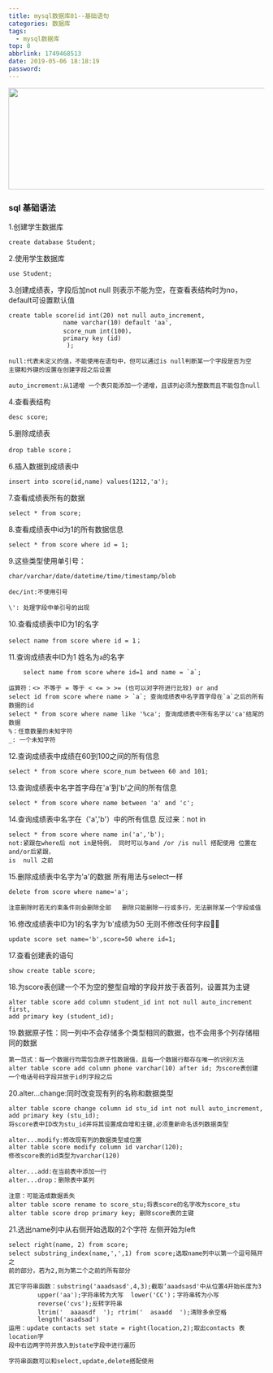 ```yaml
---
title: mysql数据库01--基础语句
categories: 数据库
tags:
  - mysql数据库
top: 8
abbrlink: 1749468513
date: 2019-05-06 18:18:19
password:
---
```



<img src="https://jwangtec.oss-cn-chengdu.aliyuncs.com/jwangcloud/index/mysql.jpeg" width="1000" height="200" align="middle" />

###  sql 基础语法


<!--more-->

1.创建学生数据库

	create database Student; 
	
2.使用学生数据库
	
	use Student; 

3.创建成绩表，字段后加not null 则表示不能为空，在查看表结构时为no，default可设置默认值

	create table score(id int(20) not null auto_increment,
				   name varchar(10) default 'aa',
				   score_num int(100)，
				   primary key (id)   
					);   

	null:代表未定义的值，不能使用在语句中，但可以通过is null判断某一个字段是否为空
	主键和外键的设置在创建字段之后设置

	auto_increment:从1递增 一个表只能添加一个递增，且该列必须为整数而且不能包含null


4.查看表结构

	desc score;  

5.删除成绩表

	drop table score； 
	
6.插入数据到成绩表中

	insert into score(id,name) values(1212,'a'); 

7.查看成绩表所有的数据

	select * from score; 

8.查看成绩表中id为1的所有数据信息

	select * from score where id = 1; 

9.这些类型使用单引号：

	char/varchar/date/datetime/time/timestamp/blob

	dec/int:不使用引号

	\': 处理字段中单引号的出现

10.查看成绩表中ID为1的名字

	select name from score where id = 1；
	
11.查询成绩表中ID为1 姓名为`a`的名字

		select name from score where id=1 and name = `a`;
		
	运算符：<> 不等于 = 等于 < <= > >= (也可以对字符进行比较) or and
	select id from score where name > `a`; 查询成绩表中名字首字母在`a`之后的所有数据的id
	select * from score where name like '%ca'; 查询成绩表中所有名字以'ca'结尾的数据
	%：任意数量的未知字符
	_: 一个未知字符
12.查询成绩表中成绩在60到100之间的所有信息

	select * from score where score_num between 60 and 101; 

13.查询成绩表中名字首字母在'a'到'b'之间的所有信息

	select * from score where name between 'a' and 'c'; 


14.查询成绩表中名字在（'a','b'）中的所有信息 反过来：not in

	select * from score where name in('a','b'); 
	not:紧跟在where后 not in是特例， 同时可以与and /or /is null 搭配使用 位置在and/or后紧跟，
	is 	null 之前

15.删除成绩表中名字为'a'的数据 所有用法与select一样

	delete from score where name='a'; 

	注意删除时若无约束条件则会删除全部 	删除只能删除一行或多行，无法删除某一个字段或值

16.修改成绩表中ID为1的名字为'b'成绩为50 无则不修改任何字段

	update score set name='b',score=50 where id=1; 

17.查看创建表的语句

	show create table score; 

18.为score表创建一个不为空的整型自增的字段并放于表首列，设置其为主键

	alter table score add column student_id int not null auto_increment first,
	add primary key (student_id); 

19.数据原子性：同一列中不会存储多个类型相同的数据，也不会用多个列存储相同的数据
	
	第一范式：每一个数据行均需包含原子性数据值，且每一个数据行都存在唯一的识别方法
	alter table score add column phone varchar(10) after id; 为score表创建
	一个电话号码字段并放于id列字段之后

20.alter...change:同时改变现有列的名称和数据类型
	
	alter table score change column id stu_id int not null auto_increment,
	add primary key (stu_id);
	将score表中ID改为stu_id并将其设置成自增和主键,必须重新命名该列数据类型

	alter...modify:修改现有列的数据类型或位置
	alter table score modify column id varchar(120);
	修改score表的id类型为varchar(120)

	alter...add:在当前表中添加一行
	alter...drop：删除表中某列

	注意：可能造成数据丢失
	alter table score rename to score_stu;将表score的名字改为score_stu
	alter table score drop primary key; 删除score表的主键

21.选出name列中从右侧开始选取的2个字符 左侧开始为left

	select right(name, 2) from score;
	select substring_index(name,',',1) from score;选取name列中以第一个逗号隔开之
	前的部分，若为2,则为第二个之前的所有部分

	其它字符串函数：substring('aaadsasd',4,3);截取‘aaadsasd'中从位置4开始长度为3
		  	upper('aa');字符串转为大写  lower('CC')；字符串转为小写
		  	reverse('cvs');反转字符串
		  	ltrim('  aaaasdf  '); rtrim('  asaadd  ');清除多余空格
		  	length('asadsad')
	运用：update contacts set state = right(location,2);取出contacts 表location字
	段中右边两字符并放入到state字段中进行遍历

	字符串函数可以和select,update,delete搭配使用



